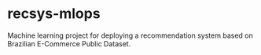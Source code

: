 # recsys-mlops
Machine learning project for deploying a recommendation system based on Brazilian E-Commerce Public Dataset.
